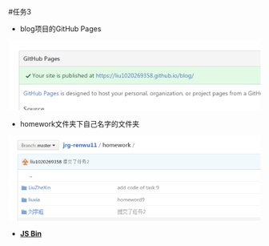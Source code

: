 #任务3

* blog项目的GitHub Pages

![img-2](img/img-2.png)

* homework文件夹下自己名字的文件夹

![img-1](img/img-1.png)

* [**JS Bin**](http://js.jirengu.com/heqa/1/edit?html,output)
